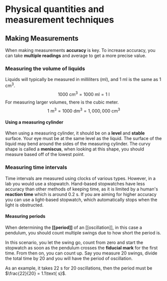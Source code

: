 # Physical quantities and measurement techniques
## Making Measurements
When making measurements **accuracy** is key. To increase accuracy, you can take **multiple readings** and average to get a more precise value.
### Measuring the volume of liquids
Liquids will typically be measured in milliliters (ml), and $1\text{ ml}$ is the same as $1\text{ cm}^3$.
$$1000 \text{ cm}^3 = 1000\text{ ml} = 1\text{ l}$$
For measuring larger volumes, there is the cubic meter.
$$1\text{ m}^3 = 1000\text{ dm}^3 = 1,000,000\text{ cm}^3$$
#### Using a measuring cylinder
When using a measuring cylinder, it should be on a **level** and **stable** surface. Your eye must be at the same level as the liquid. The surface of the liquid may bend around the sides of the measuring cylinder. The curvy shape is called a **meniscus**, when looking at this shape, you should measure based off of the lowest point.
### Measuring time intervals
Time intervals are measured using clocks of various types. However, in a lab you would use a stopwatch. Hand-based stopwatches have less accuracy than other methods of keeping time, as it is limited by a human's **reaction time** which is around $0.2\text{ s}$. If you are aiming for higher accuracy you can use a light-based stopwatch, which automatically stops when the light is obstructed.
#### Measuring periods
When determining the **[[period]]** of an [[oscillation]], in this case a pendulum, you should count multiple swings due to how short the period is.

In this scenario, you let the swing go, count from zero and start the stopwatch as soon as the pendulum crosses the **fiducial mark** for the first time. From then on, you can count up. Say you measure 20 swings, divide the total time by 20 and you will have the period of oscillation.

As an example, it takes $22\text{ s}$ for 20 oscillations, then the period must be $\frac{22}{20} = 1.1\text{ s}$.